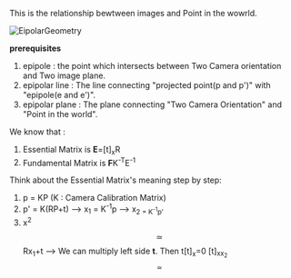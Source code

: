 This is the relationship bewtween images and Point in the wowrld.

![EipolarGeometry](https://github.com/WD4715/SlamStudy/assets/117700793/76a038c4-0ad8-4720-871c-e20aaa814aa1)

**prerequisites**
  1. epipole : the point which intersects between Two Camera orientation and Two image plane.
  2. epipolar line : The line connecting "projected point(p and p')" with "epipole(e and e')".
  3. epipolar plane : The plane connecting "Two Camera Orientation" and "Point in the world".

We know that :
  1. Essential Matrix is **E**=[t]<sub>x</sub>R
  2. Fundamental Matrix is **F**K<sup>-T</sup>E<sup>-1</sup>

Think about the Essential Matrix's meaning step by step:
  1. p = KP (K : Camera Calibration Matrix)
  2. p' = K(RP+t)
    --> x<sub>1</sub> = K<sup>-1</sup>p
    --> x<sub>2</sbu> = K<sup>-1</sup>p'
  3. x<sup>2</sup> 	$$\simeq$$ Rx<sub>1</sub>+t
    --> We can multiply left side **t**. Then t[t]<sub>x</sub>=0
    [t]<sub>x</sbu>x<sub>2</sub> $$\simeq$$
    
  
